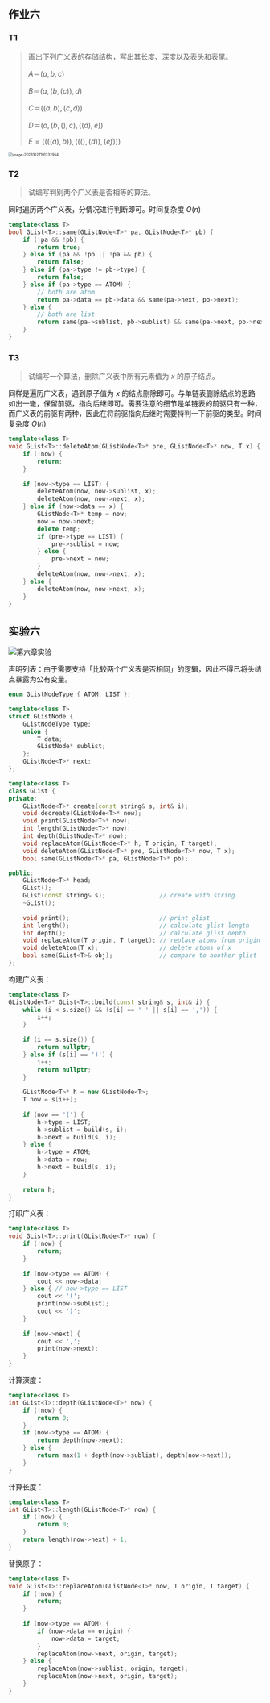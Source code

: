 ## 作业六

### T1

> 画出下列广义表的存储结构，写出其长度、深度以及表头和表尾。
>
> $A＝(a, b, c)$
>
> $B＝(a, (b, (c)), d)$
>
> $C＝((a, b), (c, d))$
>
> $D＝(a, (b, ( ), c), ((d), e))$
>
> $E=( (((a), b)), ((( ),(d)), (e f)))$

<img src="https://dwj-oss.oss-cn-nanjing.aliyuncs.com/images/202408051643964.png" alt="image-20231027191232954" style="zoom: 50%;" />

### T2

> 试编写判别两个广义表是否相等的算法。

同时遍历两个广义表，分情况进行判断即可。时间复杂度 $O(n)$

```cpp
template<class T>
bool GList<T>::same(GListNode<T>* pa, GListNode<T>* pb) {
    if (!pa && !pb) {
        return true;
    } else if (pa && !pb || !pa && pb) {
        return false;
    } else if (pa->type != pb->type) {
        return false;
    } else if (pa->type == ATOM) {
        // both are atom
        return pa->data == pb->data && same(pa->next, pb->next);
    } else {
        // both are list
        return same(pa->sublist, pb->sublist) && same(pa->next, pb->next);
    }
}
```

### T3

> 试编写一个算法，删除广义表中所有元素值为 $x$ 的原子结点。

同样是遍历广义表，遇到原子值为 $x$ 的结点删除即可。与单链表删除结点的思路如出一辙，保留前驱，指向后继即可。需要注意的细节是单链表的前驱只有一种，而广义表的前驱有两种，因此在将前驱指向后继时需要特判一下前驱的类型。时间复杂度 $O(n)$

```cpp
template<class T>
void GList<T>::deleteAtom(GListNode<T>* pre, GListNode<T>* now, T x) {
    if (!now) {
        return;
    }
    
    if (now->type == LIST) {
        deleteAtom(now, now->sublist, x);
        deleteAtom(now, now->next, x);
    } else if (now->data == x) {
        GListNode<T>* temp = now;
        now = now->next;
        delete temp;
        if (pre->type == LIST) {
            pre->sublist = now;
        } else {
            pre->next = now;
        }
        deleteAtom(now, now->next, x);
    } else {
        deleteAtom(now, now->next, x);
    }
}
```

## 实验六

![第六章实验](https://dwj-oss.oss-cn-nanjing.aliyuncs.com/images/202408051646734.png)

声明列表：由于需要支持「比较两个广义表是否相同」的逻辑，因此不得已将头结点暴露为公有变量。

```cpp
enum GListNodeType { ATOM, LIST };

template<class T>
struct GListNode {
    GListNodeType type;
    union {
        T data;
        GListNode* sublist;
    };
    GListNode<T>* next;
};

template<class T>
class GList {
private:
    GListNode<T>* create(const string& s, int& i);
    void decreate(GListNode<T>* now);
    void print(GListNode<T>* now);
    int length(GListNode<T>* now);
    int depth(GListNode<T>* now);
    void replaceAtom(GListNode<T>* h, T origin, T target);
    void deleteAtom(GListNode<T>* pre, GListNode<T>* now, T x);
    bool same(GListNode<T>* pa, GListNode<T>* pb);

public:
    GListNode<T>* head;
    GList();
    GList(const string& s);               // create with string
    ~GList();
    
    void print();                         // print glist
    int length();                         // calculate glist length
    int depth();                          // calculate glist depth
    void replaceAtom(T origin, T target); // replace atoms from origin to target
    void deleteAtom(T x);                 // delete atoms of x
    bool same(GList<T>& obj);             // compare to another glist
};
```

构建广义表：

```cpp
template<class T>
GListNode<T>* GList<T>::build(const string& s, int& i) {
    while (i < s.size() && (s[i] == ' ' || s[i] == ',')) {
        i++;
    }
    
    if (i == s.size()) {
        return nullptr;
    } else if (s[i] == ')') {
        i++;
        return nullptr;
    }
    
    GListNode<T>* h = new GListNode<T>;
    T now = s[i++];
    
    if (now == '(') {
        h->type = LIST;
        h->sublist = build(s, i);
        h->next = build(s, i);
    } else {
        h->type = ATOM;
        h->data = now;
        h->next = build(s, i);
    }
    
    return h;
}
```

打印广义表：

```cpp
template<class T>
void GList<T>::print(GListNode<T>* now) {
    if (!now) {
        return;
    }
    
    if (now->type == ATOM) {
        cout << now->data;
    } else { // now->type == LIST
        cout << '(';
        print(now->sublist);
        cout << ')';
    }
    
    if (now->next) {
        cout << ',';
        print(now->next);
    }
}
```

计算深度：

```cpp
template<class T>
int GList<T>::depth(GListNode<T>* now) {
    if (!now) {
        return 0;
    }
    if (now->type == ATOM) {
        return depth(now->next);
    } else {
        return max(1 + depth(now->sublist), depth(now->next));
    }
}
```

计算长度：

```cpp
template<class T>
int GList<T>::length(GListNode<T>* now) {
    if (!now) {
        return 0;
    }
    return length(now->next) + 1;
}
```

替换原子：

```cpp
template<class T>
void GList<T>::replaceAtom(GListNode<T>* now, T origin, T target) {
    if (!now) {
        return;
    }
    
    if (now->type == ATOM) {
        if (now->data == origin) {
            now->data = target;
        }
        replaceAtom(now->next, origin, target);
    } else {
        replaceAtom(now->sublist, origin, target);
        replaceAtom(now->next, origin, target);
    }
}
```
